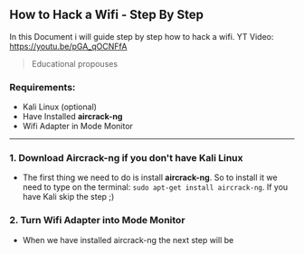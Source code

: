## How to Hack a Wifi - Step By Step

In this Document i will guide step by step how to hack a wifi. YT Video: https://youtu.be/pGA_qOCNFfA


> Educational propouses



### Requirements:
- Kali Linux (optional)
- Have Installed **aircrack-ng**
- Wifi Adapter in Mode Monitor

---


### 1. Download Aircrack-ng if you don't have Kali Linux
- The first thing we need to do is install **aircrack-ng**. So to install it we need to type on the terminal: ```sudo apt-get install aircrack-ng```. If you have Kali skip the step ;)

### 2. Turn Wifi Adapter into Mode Monitor
- When we have installed aircrack-ng the next step will be 
